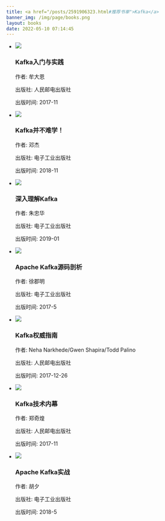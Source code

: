 ```yaml
---
title: <a href="/posts/2591906323.html#推荐书单">Kafka</a>
banner_img: /img/page/books.png
layout: books
date: 2022-05-10 07:14:45
---
```

<link rel="stylesheet" type="text/css" href="/css/books.css">

<div id="book">
        <div class="page">
            <ul class="content">
                <!-- 每个li标签内容代表一本书籍的所有信息 -->
                <li>
                    <div class="info">
                        <a href="https://weread.qq.com/web/bookDetail/eee325607159a1a7eeedc31" target="_blank" rel="noreferrer noopener" class="book-container">
                            <div class="book" title="《Kafka入门与实践》">
                                <img src="/img/books/img4.png">
                            </div>
                        </a>
                        <div class="info-card">
                            <h3>Kafka入门与实践</h3>
                            <p>作者: 牟大恩</p>
                            <p>出版社: 人民邮电出版社</p>     
                            <p>出版时间: 2017-11</p>  
                        </div>
                    </div>
                </li>
                <!-- 每个li标签内容代表一本书籍的所有信息 -->
                <li>
                    <div class="info"><a href="https://weread.qq.com/web/bookDetail/bb03287071848770bb0d2c4" target="_blank" rel="noreferrer noopener" class="book-container">
                            <div class="book" title="《Kafka并不难学！入门、进阶、商业实战》">
                            <img src="/img/books/img5.png" ></div>
                        </a>
                        <div class="info-card">
                            <h3>Kafka并不难学！</h3>
                            <p>作者: 邓杰</p>
                            <p>出版社: 电子工业出版社</p>
                            <p>出版时间: 2018-11</p>
                        </div>
                    </div>
                </li>
                <!-- 每个li标签内容代表一本书籍的所有信息 -->
                <li>
                    <div class="info"><a href="https://weread.qq.com/web/bookDetail/e9a32a0071848698e9a39b8" target="_blank" rel="noreferrer noopener" class="book-container">
                            <div class="book" title="《深入理解Kafka：核心设计与实践原理》">
                            <img src="/img/books/img6.png" ></div>
                        </a>
                        <div class="info-card">
                            <h3>深入理解Kafka</h3>
                            <p>作者: 朱忠华</p>
                            <p>出版社: 电子工业出版社</p>
                            <p>出版时间: 2019-01</p>
                        </div>
                    </div>
                </li>
                <!-- 每个li标签内容代表一本书籍的所有信息 -->
                <li>
                    <div class="info">
                        <a href="https://weread.qq.com/web/bookDetail/fdf32040811e39a3fg0188ad" target="_blank" rel="noreferrer noopener" class="book-container">
                            <div class="book" title="《Apache Kafka源码剖析》">
                                <img src="/img/books/img7.png">
                            </div>
                        </a>
                        <div class="info-card">
                            <h3>Apache Kafka源码剖析</h3>
                            <p>作者: 徐郡明</p>
                            <p>出版社: 电子工业出版社</p>     
                            <p>出版时间: 2017-5</p>  
                        </div>
                    </div>
                </li>
                <!-- 每个li标签内容代表一本书籍的所有信息 -->
                <li>
                    <div class="info"><a href="https://weread.qq.com/web/bookDetail/36632c9071a12348366a182" target="_blank" rel="noreferrer noopener" class="book-container">
                            <div class="book" title="《Kafka权威指南》">
                            <img src="/img/books/img8.png" ></div>
                        </a>
                        <div class="info-card">
                            <h3>Kafka权威指南</h3>
                            <p>作者: Neha Narkhede/Gwen Shapira/Todd Palino</p>
                            <p>出版社: 人民邮电出版社</p>
                            <p>出版时间: 2017-12-26</p>
                        </div>
                    </div>
                </li>
                <!-- 每个li标签内容代表一本书籍的所有信息 -->
                <li>
                    <div class="info"><a href="https://weread.qq.com/web/bookDetail/18f32fa0811e3d7ecg013f39" target="_blank" rel="noreferrer noopener" class="book-container">
                            <div class="book" title="《Kafka技术内幕》">
                            <img src="/img/books/img9.png" ></div>
                        </a>
                        <div class="info-card">
                            <h3>Kafka技术内幕</h3>
                            <p>作者: 郑奇煌</p>
                            <p>出版社: 人民邮电出版社</p>
                            <p>出版时间: 2017-11</p>
                        </div>
                    </div>
                </li>
                <!-- 每个li标签内容代表一本书籍的所有信息 -->
                <li>
                    <div class="info"><a href="https://weread.qq.com/web/bookDetail/e0a32db0811e39a5dg019c31" target="_blank" rel="noreferrer noopener" class="book-container">
                            <div class="book" title="《Apache Kafka实战》">
                            <img src="/img/books/img10.png" ></div>
                        </a>
                        <div class="info-card">
                            <h3>Apache Kafka实战</h3>
                            <p>作者: 胡夕</p>
                            <p>出版社: 电子工业出版社</p>
                            <p>出版时间: 2018-5</p>
                        </div>
                    </div>
                </li>
            </ul>
        </div>
</div>
